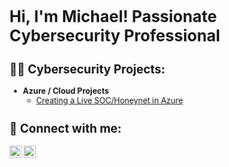 <h1>Hi, I'm Michael! Passionate Cybersecurity Professional </h1>

<h2>👨‍💻 Cybersecurity Projects:</h2>

- <b>Azure / Cloud Projects</b>
  - [Creating a Live SOC/Honeynet in Azure](https://github.com/Mikelmizzy/Azure-SOC)



<h2> 🤳 Connect with me:</h2>


[<img align="left" alt="mikelmizzy | Twitter" width="22px" src="https://cdn.jsdelivr.net/npm/simple-icons@v3/icons/twitter.svg" />][twitter]
[<img align="left" alt="mikelmizzy | Instagram" width="22px" src="https://cdn.jsdelivr.net/npm/simple-icons@v3/icons/instagram.svg" />][instagram]

[twitter]: https://twitter.com/mikelmizzy
[instagram]: https://www.instagram.com/mikelmizzy/
